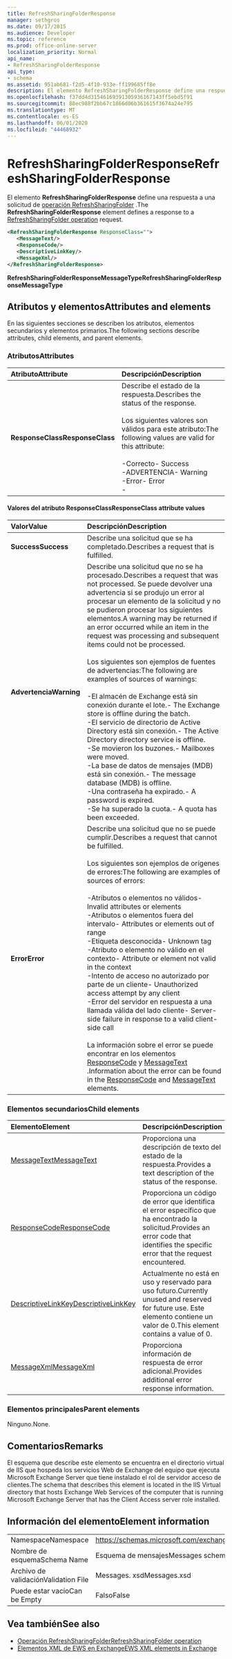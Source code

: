 ```yaml
---
title: RefreshSharingFolderResponse
manager: sethgros
ms.date: 09/17/2015
ms.audience: Developer
ms.topic: reference
ms.prod: office-online-server
localization_priority: Normal
api_name:
- RefreshSharingFolderResponse
api_type:
- schema
ms.assetid: 951ab681-f2d5-4f10-933e-ff199685ff8e
description: El elemento RefreshSharingFolderResponse define una respuesta a una solicitud de operación RefreshSharingFolder.
ms.openlocfilehash: f37dd4d31546169391305936167143ff5ebd5f91
ms.sourcegitcommit: 88ec988f2bb67c1866d06b361615f3674a24e795
ms.translationtype: MT
ms.contentlocale: es-ES
ms.lasthandoff: 06/01/2020
ms.locfileid: "44468932"
---
```

# <a name="refreshsharingfolderresponse"></a><span data-ttu-id="3dca8-103">RefreshSharingFolderResponse</span><span class="sxs-lookup"><span data-stu-id="3dca8-103">RefreshSharingFolderResponse</span></span>

<span data-ttu-id="3dca8-104">El elemento **RefreshSharingFolderResponse** define una respuesta a una solicitud de [operación RefreshSharingFolder](refreshsharingfolder-operation.md) .</span><span class="sxs-lookup"><span data-stu-id="3dca8-104">The **RefreshSharingFolderResponse** element defines a response to a [RefreshSharingFolder operation](refreshsharingfolder-operation.md) request.</span></span> 
  
```xml
<RefreshSharingFolderResponse ResponseClass="">
   <MessageText/>
   <ResponseCode/>
   <DescriptiveLinkKey/>
   <MessageXml/>
</RefreshSharingFolderResponse>
```

 <span data-ttu-id="3dca8-105">**RefreshSharingFolderResponseMessageType**</span><span class="sxs-lookup"><span data-stu-id="3dca8-105">**RefreshSharingFolderResponseMessageType**</span></span>
## <a name="attributes-and-elements"></a><span data-ttu-id="3dca8-106">Atributos y elementos</span><span class="sxs-lookup"><span data-stu-id="3dca8-106">Attributes and elements</span></span>

<span data-ttu-id="3dca8-107">En las siguientes secciones se describen los atributos, elementos secundarios y elementos primarios.</span><span class="sxs-lookup"><span data-stu-id="3dca8-107">The following sections describe attributes, child elements, and parent elements.</span></span>
  
### <a name="attributes"></a><span data-ttu-id="3dca8-108">Atributos</span><span class="sxs-lookup"><span data-stu-id="3dca8-108">Attributes</span></span>

|<span data-ttu-id="3dca8-109">**Atributo**</span><span class="sxs-lookup"><span data-stu-id="3dca8-109">**Attribute**</span></span>|<span data-ttu-id="3dca8-110">**Descripción**</span><span class="sxs-lookup"><span data-stu-id="3dca8-110">**Description**</span></span>|
|:-----|:-----|
|<span data-ttu-id="3dca8-111">**ResponseClass**</span><span class="sxs-lookup"><span data-stu-id="3dca8-111">**ResponseClass**</span></span> <br/> | <span data-ttu-id="3dca8-112">Describe el estado de la respuesta.</span><span class="sxs-lookup"><span data-stu-id="3dca8-112">Describes the status of the response.</span></span> <br/><br/><span data-ttu-id="3dca8-113">Los siguientes valores son válidos para este atributo:</span><span class="sxs-lookup"><span data-stu-id="3dca8-113">The following values are valid for this attribute:</span></span>  <br/><br/><span data-ttu-id="3dca8-114">-Correcto</span><span class="sxs-lookup"><span data-stu-id="3dca8-114">-  Success</span></span>  <br/><span data-ttu-id="3dca8-115">-ADVERTENCIA</span><span class="sxs-lookup"><span data-stu-id="3dca8-115">-  Warning</span></span>  <br/><span data-ttu-id="3dca8-116">-Error</span><span class="sxs-lookup"><span data-stu-id="3dca8-116">-  Error</span></span>  <br/>- |
   
#### <a name="responseclass-attribute-values"></a><span data-ttu-id="3dca8-117">Valores del atributo ResponseClass</span><span class="sxs-lookup"><span data-stu-id="3dca8-117">ResponseClass attribute values</span></span>

|<span data-ttu-id="3dca8-118">**Valor**</span><span class="sxs-lookup"><span data-stu-id="3dca8-118">**Value**</span></span>|<span data-ttu-id="3dca8-119">**Descripción**</span><span class="sxs-lookup"><span data-stu-id="3dca8-119">**Description**</span></span>|
|:-----|:-----|
|<span data-ttu-id="3dca8-120">**Success**</span><span class="sxs-lookup"><span data-stu-id="3dca8-120">**Success**</span></span> <br/> |<span data-ttu-id="3dca8-121">Describe una solicitud que se ha completado.</span><span class="sxs-lookup"><span data-stu-id="3dca8-121">Describes a request that is fulfilled.</span></span>  <br/> |
|<span data-ttu-id="3dca8-122">**Advertencia**</span><span class="sxs-lookup"><span data-stu-id="3dca8-122">**Warning**</span></span> <br/> | <span data-ttu-id="3dca8-123">Describe una solicitud que no se ha procesado.</span><span class="sxs-lookup"><span data-stu-id="3dca8-123">Describes a request that was not processed.</span></span> <span data-ttu-id="3dca8-124">Se puede devolver una advertencia si se produjo un error al procesar un elemento de la solicitud y no se pudieron procesar los siguientes elementos.</span><span class="sxs-lookup"><span data-stu-id="3dca8-124">A warning may be returned if an error occurred while an item in the request was processing and subsequent items could not be processed.</span></span> <br/><br/><span data-ttu-id="3dca8-125">Los siguientes son ejemplos de fuentes de advertencias:</span><span class="sxs-lookup"><span data-stu-id="3dca8-125">The following are examples of sources of warnings:</span></span> <br/> <br/><span data-ttu-id="3dca8-126">-El almacén de Exchange está sin conexión durante el lote.</span><span class="sxs-lookup"><span data-stu-id="3dca8-126">-  The Exchange store is offline during the batch.</span></span>  <br/><span data-ttu-id="3dca8-127">-El servicio de directorio de Active Directory está sin conexión.</span><span class="sxs-lookup"><span data-stu-id="3dca8-127">-  The Active Directory directory service is offline.</span></span>  <br/><span data-ttu-id="3dca8-128">-Se movieron los buzones.</span><span class="sxs-lookup"><span data-stu-id="3dca8-128">-  Mailboxes were moved.</span></span>  <br/><span data-ttu-id="3dca8-129">-La base de datos de mensajes (MDB) está sin conexión.</span><span class="sxs-lookup"><span data-stu-id="3dca8-129">-  The message database (MDB) is offline.</span></span>  <br/><span data-ttu-id="3dca8-130">-Una contraseña ha expirado.</span><span class="sxs-lookup"><span data-stu-id="3dca8-130">-  A password is expired.</span></span>  <br/><span data-ttu-id="3dca8-131">-Se ha superado la cuota.</span><span class="sxs-lookup"><span data-stu-id="3dca8-131">-  A quota has been exceeded.</span></span>  <br/> |
|<span data-ttu-id="3dca8-132">**Error**</span><span class="sxs-lookup"><span data-stu-id="3dca8-132">**Error**</span></span> <br/> | <span data-ttu-id="3dca8-133">Describe una solicitud que no se puede cumplir.</span><span class="sxs-lookup"><span data-stu-id="3dca8-133">Describes a request that cannot be fulfilled.</span></span><br/><br/> <span data-ttu-id="3dca8-134">Los siguientes son ejemplos de orígenes de errores:</span><span class="sxs-lookup"><span data-stu-id="3dca8-134">The following are examples of sources of errors:</span></span>  <br/><br/><span data-ttu-id="3dca8-135">-Atributos o elementos no válidos</span><span class="sxs-lookup"><span data-stu-id="3dca8-135">-  Invalid attributes or elements</span></span>  <br/><span data-ttu-id="3dca8-136">-Atributos o elementos fuera del intervalo</span><span class="sxs-lookup"><span data-stu-id="3dca8-136">-  Attributes or elements out of range</span></span>  <br/><span data-ttu-id="3dca8-137">-Etiqueta desconocida</span><span class="sxs-lookup"><span data-stu-id="3dca8-137">-  Unknown tag</span></span>  <br/><span data-ttu-id="3dca8-138">-Atributo o elemento no válido en el contexto</span><span class="sxs-lookup"><span data-stu-id="3dca8-138">-  Attribute or element not valid in the context</span></span>  <br/><span data-ttu-id="3dca8-139">-Intento de acceso no autorizado por parte de un cliente</span><span class="sxs-lookup"><span data-stu-id="3dca8-139">-  Unauthorized access attempt by any client</span></span>  <br/><span data-ttu-id="3dca8-140">-Error del servidor en respuesta a una llamada válida del lado cliente</span><span class="sxs-lookup"><span data-stu-id="3dca8-140">-  Server-side failure in response to a valid client-side call</span></span>  <br/>  <br/><span data-ttu-id="3dca8-141">La información sobre el error se puede encontrar en los elementos [ResponseCode](responsecode.md) y [MessageText](messagetext.md) .</span><span class="sxs-lookup"><span data-stu-id="3dca8-141">Information about the error can be found in the [ResponseCode](responsecode.md) and [MessageText](messagetext.md) elements.</span></span>  <br/> |
   
### <a name="child-elements"></a><span data-ttu-id="3dca8-142">Elementos secundarios</span><span class="sxs-lookup"><span data-stu-id="3dca8-142">Child elements</span></span>

|<span data-ttu-id="3dca8-143">**Elemento**</span><span class="sxs-lookup"><span data-stu-id="3dca8-143">**Element**</span></span>|<span data-ttu-id="3dca8-144">**Descripción**</span><span class="sxs-lookup"><span data-stu-id="3dca8-144">**Description**</span></span>|
|:-----|:-----|
|[<span data-ttu-id="3dca8-145">MessageText</span><span class="sxs-lookup"><span data-stu-id="3dca8-145">MessageText</span></span>](messagetext.md) <br/> |<span data-ttu-id="3dca8-146">Proporciona una descripción de texto del estado de la respuesta.</span><span class="sxs-lookup"><span data-stu-id="3dca8-146">Provides a text description of the status of the response.</span></span>  <br/> |
|[<span data-ttu-id="3dca8-147">ResponseCode</span><span class="sxs-lookup"><span data-stu-id="3dca8-147">ResponseCode</span></span>](responsecode.md) <br/> |<span data-ttu-id="3dca8-148">Proporciona un código de error que identifica el error específico que ha encontrado la solicitud.</span><span class="sxs-lookup"><span data-stu-id="3dca8-148">Provides an error code that identifies the specific error that the request encountered.</span></span>  <br/> |
|[<span data-ttu-id="3dca8-149">DescriptiveLinkKey</span><span class="sxs-lookup"><span data-stu-id="3dca8-149">DescriptiveLinkKey</span></span>](descriptivelinkkey.md) <br/> |<span data-ttu-id="3dca8-150">Actualmente no está en uso y reservado para uso futuro.</span><span class="sxs-lookup"><span data-stu-id="3dca8-150">Currently unused and reserved for future use.</span></span> <span data-ttu-id="3dca8-151">Este elemento contiene un valor de 0.</span><span class="sxs-lookup"><span data-stu-id="3dca8-151">This element contains a value of 0.</span></span>  <br/> |
|[<span data-ttu-id="3dca8-152">MessageXml</span><span class="sxs-lookup"><span data-stu-id="3dca8-152">MessageXml</span></span>](messagexml.md) <br/> |<span data-ttu-id="3dca8-153">Proporciona información de respuesta de error adicional.</span><span class="sxs-lookup"><span data-stu-id="3dca8-153">Provides additional error response information.</span></span>  <br/> |
   
### <a name="parent-elements"></a><span data-ttu-id="3dca8-154">Elementos principales</span><span class="sxs-lookup"><span data-stu-id="3dca8-154">Parent elements</span></span>

<span data-ttu-id="3dca8-155">Ninguno.</span><span class="sxs-lookup"><span data-stu-id="3dca8-155">None.</span></span>
  
## <a name="remarks"></a><span data-ttu-id="3dca8-156">Comentarios</span><span class="sxs-lookup"><span data-stu-id="3dca8-156">Remarks</span></span>

<span data-ttu-id="3dca8-157">El esquema que describe este elemento se encuentra en el directorio virtual de IIS que hospeda los servicios Web de Exchange del equipo que ejecuta Microsoft Exchange Server que tiene instalado el rol de servidor acceso de clientes.</span><span class="sxs-lookup"><span data-stu-id="3dca8-157">The schema that describes this element is located in the IIS Virtual directory that hosts Exchange Web Services of the computer that is running Microsoft Exchange Server that has the Client Access server role installed.</span></span>
  
## <a name="element-information"></a><span data-ttu-id="3dca8-158">Información del elemento</span><span class="sxs-lookup"><span data-stu-id="3dca8-158">Element information</span></span>

|||
|:-----|:-----|
|<span data-ttu-id="3dca8-159">Namespace</span><span class="sxs-lookup"><span data-stu-id="3dca8-159">Namespace</span></span>  <br/> |https://schemas.microsoft.com/exchange/services/2006/messages  <br/> |
|<span data-ttu-id="3dca8-160">Nombre de esquema</span><span class="sxs-lookup"><span data-stu-id="3dca8-160">Schema Name</span></span>  <br/> |<span data-ttu-id="3dca8-161">Esquema de mensajes</span><span class="sxs-lookup"><span data-stu-id="3dca8-161">Messages schema</span></span>  <br/> |
|<span data-ttu-id="3dca8-162">Archivo de validación</span><span class="sxs-lookup"><span data-stu-id="3dca8-162">Validation File</span></span>  <br/> |<span data-ttu-id="3dca8-163">Messages. xsd</span><span class="sxs-lookup"><span data-stu-id="3dca8-163">Messages.xsd</span></span>  <br/> |
|<span data-ttu-id="3dca8-164">Puede estar vacío</span><span class="sxs-lookup"><span data-stu-id="3dca8-164">Can be Empty</span></span>  <br/> |<span data-ttu-id="3dca8-165">Falso</span><span class="sxs-lookup"><span data-stu-id="3dca8-165">False</span></span>  <br/> |
   
## <a name="see-also"></a><span data-ttu-id="3dca8-166">Vea también</span><span class="sxs-lookup"><span data-stu-id="3dca8-166">See also</span></span>

- [<span data-ttu-id="3dca8-167">Operación RefreshSharingFolder</span><span class="sxs-lookup"><span data-stu-id="3dca8-167">RefreshSharingFolder operation</span></span>](refreshsharingfolder-operation.md)
- [<span data-ttu-id="3dca8-168">Elementos XML de EWS en Exchange</span><span class="sxs-lookup"><span data-stu-id="3dca8-168">EWS XML elements in Exchange</span></span>](ews-xml-elements-in-exchange.md)


